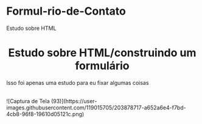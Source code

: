 # Formul-rio-de-Contato
Estudo sobre HTML
<h1 align="center"> Estudo sobre HTML/construindo um formulário </h1>
<p> Isso foi apenas uma estudo para eu fixar algumas coisas<p> <br>
![Captura de Tela (93)](https://user-images.githubusercontent.com/119015705/203878717-a652a6e4-f7bd-4cb8-96f8-19610d05121c.png)
